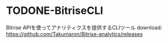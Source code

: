 # TODONE-BitriseCLI
Bitrise APIを使ってアナリティクスを提供するCLIツール
download: https://github.com/Takumaron/Bitrise-analytics/releases
